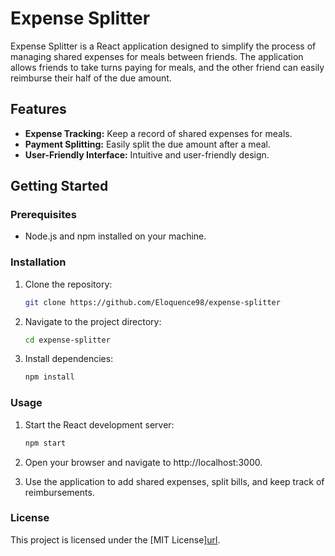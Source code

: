 # Expense Splitter

Expense Splitter is a React application designed to simplify the process of managing shared expenses for meals between friends. The application allows friends to take turns paying for meals, and the other friend can easily reimburse their half of the due amount.

## Features

- **Expense Tracking:** Keep a record of shared expenses for meals.
- **Payment Splitting:** Easily split the due amount after a meal.
- **User-Friendly Interface:** Intuitive and user-friendly design.

## Getting Started

### Prerequisites

- Node.js and npm installed on your machine.

### Installation

1. Clone the repository:

   ```bash
   git clone https://github.com/Eloquence98/expense-splitter


2. Navigate to the project directory:

   ```bash
   cd expense-splitter


3. Install dependencies:

   ```bash
   npm install

### Usage 
1. Start the React development server:

   ```bash
   npm start

2. Open your browser and navigate to http://localhost:3000.

3. Use the application to add shared expenses, split bills, and keep track of reimbursements.

### License
This project is licensed under the [MIT License][url](https://opensource.org/license/mit/).
